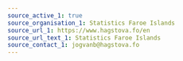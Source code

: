 ```yaml
---
source_active_1: true
source_organisation_1: Statistics Faroe Islands
source_url_1: https://www.hagstova.fo/en
source_url_text_1: Statistics Faroe Islands
source_contact_1: jogvanb@hagstova.fo
---
```

